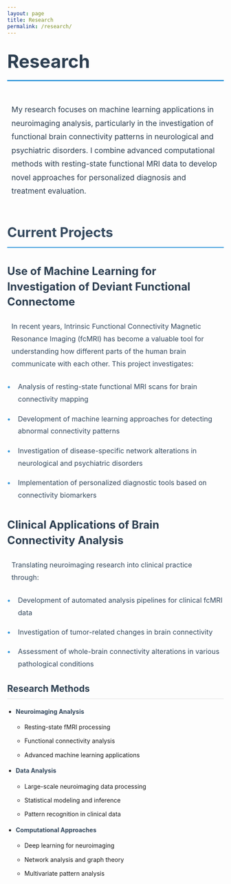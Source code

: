 ```yaml
---
layout: page
title: Research
permalink: /research/
---
```


<style>
.page-content {
    max-width: 1200px;
    margin: 0 auto;
    padding: 60px 30px;
    font-family: -apple-system, BlinkMacSystemFont, "Segoe UI", Roboto, Helvetica, Arial, sans-serif;
}

h1.page-title {
    font-size: 3em;
    color: #2c3e50;
    margin-bottom: 1.2em;
    line-height: 1.4;
    border-bottom: 3px solid #3498db;
    padding-bottom: 0.3em;
}

.research-intro {
    font-size: 1.25em;
    line-height: 1.8;
    color: #2c3e50;
    margin-bottom: 3em;
    padding: 0 10px;
}

h2.section-title {
    font-size: 2.2em;
    color: #34495e;
    margin: 2em 0 1em;
    padding-bottom: 0.5em;
    border-bottom: 2px solid #3498db;
}

h3.project-title {
    font-size: 1.8em;
    color: #2c3e50;
    margin: 1.5em 0 1em;
    line-height: 1.4;
}

.project-description {
    font-size: 1.15em;
    line-height: 1.8;
    color: #34495e;
    margin: 1.5em 0;
    padding: 0 10px;
}

.project-list {
    list-style: none;
    padding: 0;
    margin: 1.5em 0;
}

.project-list li {
    font-size: 1.15em;
    line-height: 1.8;
    margin: 1em 0;
    padding-left: 25px;
    position: relative;
    color: #34495e;
}

.project-list li:before {
    content: "•";
    color: #3498db;
    font-weight: bold;
    position: absolute;
    left: 0;
}

@media (max-width: 768px) {
    .page-content {
        padding: 40px 20px;
    }
    
    h1.page-title {
        font-size: 2.5em;
    }
    
    h2.section-title {
        font-size: 2em;
    }
    
    h3.project-title {
        font-size: 1.6em;
    }
    
    .research-intro,
    .project-description,
    .project-list li {
        font-size: 1.1em;
        line-height: 1.7;
    }
}
</style>

<h1 class="page-title">Research</h1>

<div class="research-intro">
My research focuses on machine learning applications in neuroimaging analysis, particularly in the investigation of functional brain connectivity patterns in neurological and psychiatric disorders. I combine advanced computational methods with resting-state functional MRI data to develop novel approaches for personalized diagnosis and treatment evaluation.
</div>

<h2 class="section-title">Current Projects</h2>

<h3 class="project-title">Use of Machine Learning for Investigation of Deviant Functional Connectome</h3>

<div class="project-description">
In recent years, Intrinsic Functional Connectivity Magnetic Resonance Imaging (fcMRI) has become a valuable tool for understanding how different parts of the human brain communicate with each other. This project investigates:
</div>

<ul class="project-list">
    <li>Analysis of resting-state functional MRI scans for brain connectivity mapping</li>
    <li>Development of machine learning approaches for detecting abnormal connectivity patterns</li>
    <li>Investigation of disease-specific network alterations in neurological and psychiatric disorders</li>
    <li>Implementation of personalized diagnostic tools based on connectivity biomarkers</li>
</ul>

<h3 class="project-title">Clinical Applications of Brain Connectivity Analysis</h3>

<div class="project-description">
Translating neuroimaging research into clinical practice through:
</div>

<ul class="project-list">
    <li>Development of automated analysis pipelines for clinical fcMRI data</li>
    <li>Investigation of tumor-related changes in brain connectivity</li>
    <li>Assessment of whole-brain connectivity alterations in various pathological conditions</li>
</ul>

## Research Methods

- **Neuroimaging Analysis**
  - Resting-state fMRI processing
  - Functional connectivity analysis
  - Advanced machine learning applications
  
- **Data Analysis**
  - Large-scale neuroimaging data processing
  - Statistical modeling and inference
  - Pattern recognition in clinical data
  
- **Computational Approaches**
  - Deep learning for neuroimaging
  - Network analysis and graph theory
  - Multivariate pattern analysis

<style>
.page-content {
    max-width: 900px;
    margin: 0 auto;
    padding: 20px;
}

h1, h2, h3 {
    color: #2c3e50;
    margin-top: 30px;
}

h2 {
    border-bottom: 2px solid #eee;
    padding-bottom: 10px;
}

ul {
    padding-left: 20px;
}

li {
    margin-bottom: 10px;
    line-height: 1.6;
}

strong {
    color: #34495e;
}

a {
    color: #3498db;
    text-decoration: none;
}

a:hover {
    text-decoration: underline;
}
</style> 